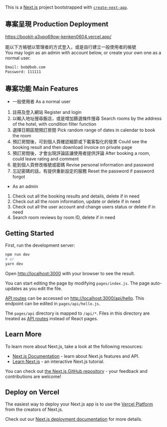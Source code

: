 This is a [Next.js](https://nextjs.org/) project bootstrapped with [`create-next-app`](https://github.com/vercel/next.js/tree/canary/packages/create-next-app).

## 專案呈現 Production Deployment

https://bookit-a3vpo69ow-kenken0604.vercel.app/

能以下方帳號以管理者的方式登入，或是自行建立一般使用者的帳號  
You may login as an admin with account below,
or create your own one as a normal user.

```bash
Email: bob@bob.com  
Password: 111111
```

## 專案功能 Main Features

- 一般使用者 As a normal user
1. 註冊及登入網站 Register and login
2. 以輸入地址搜尋飯店，或是增加篩選條件搜尋 Search rooms by the address of the hotel, with condition filter function
3. 選擇日期區間預訂房間 Pick random range of dates in calendar to book the room
4. 預訂房間後，可到個人頁確認細節或下載客製化的發票 Could see the booking result and then download invoice on private page
5. 預訂房間後，才會出現評論區讓使用者提供評論 After booking a room, could leave rating and comment
6. 能到個人頁修改帳號或密碼 Revise personal information and password
7. 忘記密碼的話，有提供重新設定的服務 Reset the password if password forgot

- As an admin
1. Check out all the booking results and details, delete if in need
2. Check out all the room information, update or delete if in need
3. Check out all the user account and change users status or delete if in need
4. Search room reviews by room ID, delete if in need

## Getting Started

First, run the development server:

```bash
npm run dev
# or
yarn dev
```

Open [http://localhost:3000](http://localhost:3000) with your browser to see the result.

You can start editing the page by modifying `pages/index.js`. The page auto-updates as you edit the file.

[API routes](https://nextjs.org/docs/api-routes/introduction) can be accessed on [http://localhost:3000/api/hello](http://localhost:3000/api/hello). This endpoint can be edited in `pages/api/hello.js`.

The `pages/api` directory is mapped to `/api/*`. Files in this directory are treated as [API routes](https://nextjs.org/docs/api-routes/introduction) instead of React pages.

## Learn More

To learn more about Next.js, take a look at the following resources:

- [Next.js Documentation](https://nextjs.org/docs) - learn about Next.js features and API.
- [Learn Next.js](https://nextjs.org/learn) - an interactive Next.js tutorial.

You can check out [the Next.js GitHub repository](https://github.com/vercel/next.js/) - your feedback and contributions are welcome!

## Deploy on Vercel

The easiest way to deploy your Next.js app is to use the [Vercel Platform](https://vercel.com/new?utm_medium=default-template&filter=next.js&utm_source=create-next-app&utm_campaign=create-next-app-readme) from the creators of Next.js.

Check out our [Next.js deployment documentation](https://nextjs.org/docs/deployment) for more details.
